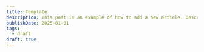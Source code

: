 ```yaml
---
title: Template
description: This post is an example of how to add a new article. Description 50-160 words
publishDate: 2025-01-01
tags:
  - draft
draft: true
---
```


